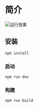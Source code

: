 # 简介

![运行效果](https://hexo-0711.oss-cn-chengdu.aliyuncs.com/image/demo.png)

## 安装

```
npm install
```

### 启动

```
npm run dev
```

### 构建

```
npm run build
```
